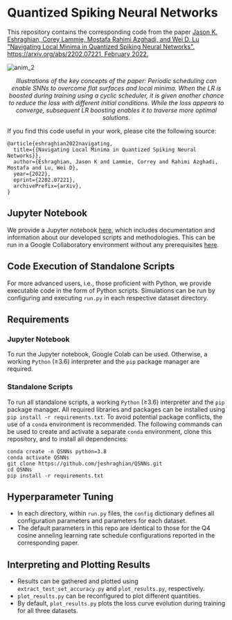 # Quantized Spiking Neural Networks
This repository contains the corresponding code from the paper [Jason K. Eshraghian, Corey Lammie, Mostafa Rahimi Azghadi, and Wei D. Lu "Navigating Local Minima in Quantized Spiking Neural Networks". https://arxiv.org/abs/2202.07221, February 2022.](https://arxiv.org/abs/2202.07221)


![anim_2](https://user-images.githubusercontent.com/40262130/154583824-fa940d58-3249-40aa-a85b-0c0fbcaf68c4.gif)

<p style="text-align: center; align="center"><i>Illustrations of the key concepts of the paper: Periodic scheduling can enable SNNs to overcome flat surfaces and local minima. When the LR is boosted during training using a cyclic scheduler, it is given another chance to reduce the loss with different initial conditions. While the loss appears to converge, subsequent LR boosting enables it to traverse more optimal solutions</i>.</p>

If you find this code useful in your work, please cite the following source:

```
@article{eshraghian2022navigating,
  title={{Navigating Local Minima in Quantized Spiking Neural Networks}},
  author={Eshraghian, Jason K and Lammie, Correy and Rahimi Azghadi, Mostafa and Lu, Wei D},
  year={2022},
  eprint={2202.07221},
  archivePrefix={arXiv},
}
```

## Jupyter Notebook
We provide a Jupyter notebook [here](https://github.com/jeshraghian/QSNNs/blob/main/quickstart.ipynb), which includes documentation and information about our developed scripts and methodologies. This can be run in a Google Collaboratory environment without any prerequisites [here](https://colab.research.google.com/github/jeshraghian/QSNNs/blob/main/quickstart.ipynb).

## Code Execution of Standalone Scripts 
For more advanced users, i.e., those proficient with Python, we provide executable code in the form of Python scripts. Simulations can be run by configuring and executing `run.py` in each respective dataset directory.

## Requirements
### Jupyter Notebook
To run the Jupyter notebook, Google Colab can be used. Otherwise, a working `Python` (≥3.6) interpreter and the `pip` package manager are required.

### Standalone Scripts
To run all standalone scripts, a working `Python` (≥3.6) interpreter and the `pip` package manager. All required libraries and packages can be installed using  `pip install -r requirements.txt`. To avoid potential package conflicts, the use of a `conda` environment is recommended. The following commands can be used to create and activate a separate `conda` environment, clone this repository, and to install all dependencies:

```
conda create -n QSNNs python=3.8
conda activate QSNNs
git clone https://github.com/jeshraghian/QSNNs.git
cd QSNNs
pip install -r requirements.txt
```

## Hyperparameter Tuning
* In each directory, within `run.py` files, the `config` dictionary defines all configuration parameters and parameters for each dataset. 
* The default parameters in this repo are identical to those for the Q4 cosine anneling learning rate schedule configurations reported in the corresponding paper.

## Interpreting and Plotting Results
* Results can be gathered and plotted using `extract_test_set_accuracy.py` and `plot_results.py`, respectively. 
* `plot_results.py` can be reconfigured to plot different quantities.
* By default, `plot_results.py` plots the loss curve evolution during training for all three datasets.
